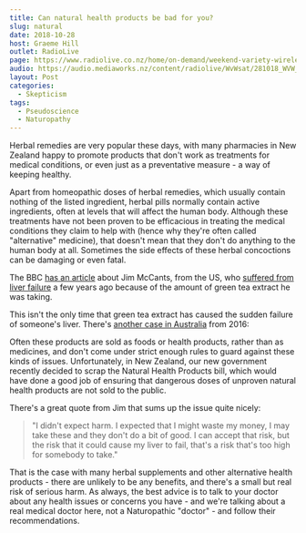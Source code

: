 ```yaml
---
title: Can natural health products be bad for you?
slug: natural
date: 2018-10-28
host: Graeme Hill
outlet: RadioLive
page: https://www.radiolive.co.nz/home/on-demand/weekend-variety-wireless/2018/10/weekend-variety-wireless--in-case-you-missed-sunday2.html
audio: https://audio.mediaworks.nz/content/radiolive/WvWsat/281018_WVW_Skepticalthoughts.mp3
layout: Post
categories:
  - Skepticism
tags:
  - Pseudoscience
  - Naturopathy
---
```


Herbal remedies are very popular these days, with many pharmacies in New Zealand happy to promote products that don't work as treatments for medical conditions, or even just as a preventative measure - a way of keeping healthy.

<!-- more -->

Apart from homeopathic doses of herbal remedies, which usually contain nothing of the listed ingredient, herbal pills normally contain active ingredients, often at levels that will affect the human body. Although these treatments have not been proven to be efficacious in treating the medical conditions they claim to help with (hence why they're often called "alternative" medicine), that doesn't mean that they don't do anything to the human body at all. Sometimes the side effects of these herbal concoctions can be damaging or even fatal.

The BBC [has an article](https://www.bbc.com/news/stories-45971416) about Jim McCants, from the US, who [suffered from liver failure](https://theness.com/neurologicablog/index.php/liver-failure-from-green-tea-extract/) a few years ago because of the amount of green tea extract he was taking.

This isn't the only time that green tea extract has caused the sudden failure of someone's liver. There's [another case in Australia](https://www.abc.net.au/news/2016-02-14/man-faced-death-after-taking-popular-weight-loss-product/7162378) from 2016:

Often these products are sold as foods or health products, rather than as medicines, and don't come under strict enough rules to guard against these kinds of issues. Unfortunately, in New Zealand, our new government recently decided to scrap the Natural Health Products bill, which would have done a good job of ensuring that dangerous doses of unproven natural health products are not sold to the public.

There's a great quote from Jim that sums up the issue quite nicely:

> "I didn't expect harm. I expected that I might waste my money, I may take these and they don't do a bit of good. I can accept that risk, but the risk that it could cause my liver to fail, that's a risk that's too high for somebody to take."

That is the case with many herbal supplements and other alternative health products - there are unlikely to be any benefits, and there's a small but real risk of serious harm. As always, the best advice is to talk to your doctor about any health issues or concerns you have - and we're talking about a real medical doctor here, not a Naturopathic "doctor" - and follow their recommendations.
